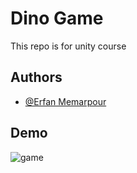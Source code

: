 
# Dino Game

This repo is for unity course


## Authors

- [@Erfan Memarpour](https://www.github.com/ErfanMelon)


## Demo

![game](https://github.com/ErfanMelon/Dino-Game/tree/Inventory-AdvanceUI/demo.gif)